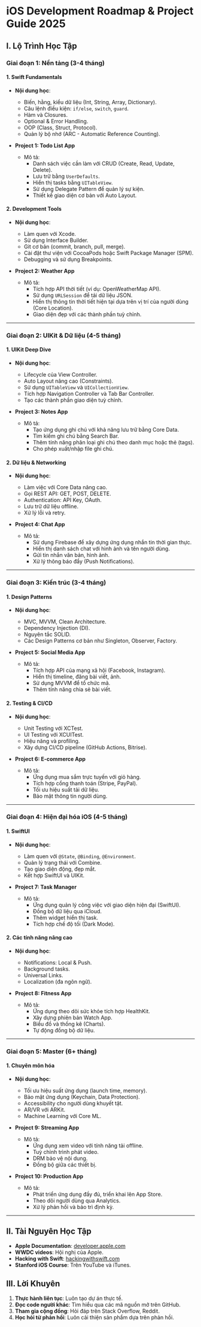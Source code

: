 # **iOS Development Roadmap & Project Guide 2025**

## **I. Lộ Trình Học Tập**

### **Giai đoạn 1: Nền tảng (3-4 tháng)**

#### **1. Swift Fundamentals**
- **Nội dung học**:
  - Biến, hằng, kiểu dữ liệu (Int, String, Array, Dictionary).
  - Câu lệnh điều kiện: `if/else`, `switch`, `guard`.
  - Hàm và Closures.
  - Optional & Error Handling.
  - OOP (Class, Struct, Protocol).
  - Quản lý bộ nhớ (ARC - Automatic Reference Counting).

- **Project 1: Todo List App**
  - Mô tả:
    - Danh sách việc cần làm với CRUD (Create, Read, Update, Delete).
    - Lưu trữ bằng `UserDefaults`.
    - Hiển thị tasks bằng `UITableView`.
    - Sử dụng Delegate Pattern để quản lý sự kiện.
    - Thiết kế giao diện cơ bản với Auto Layout.

#### **2. Development Tools**
- **Nội dung học**:
  - Làm quen với Xcode.
  - Sử dụng Interface Builder.
  - Git cơ bản (commit, branch, pull, merge).
  - Cài đặt thư viện với CocoaPods hoặc Swift Package Manager (SPM).
  - Debugging và sử dụng Breakpoints.

- **Project 2: Weather App**
  - Mô tả:
    - Tích hợp API thời tiết (ví dụ: OpenWeatherMap API).
    - Sử dụng `URLSession` để tải dữ liệu JSON.
    - Hiển thị thông tin thời tiết hiện tại dựa trên vị trí của người dùng (Core Location).
    - Giao diện đẹp với các thành phần tuỳ chỉnh.

---

### **Giai đoạn 2: UIKit & Dữ liệu (4-5 tháng)**

#### **1. UIKit Deep Dive**
- **Nội dung học**:
  - Lifecycle của View Controller.
  - Auto Layout nâng cao (Constraints).
  - Sử dụng `UITableView` và `UICollectionView`.
  - Tích hợp Navigation Controller và Tab Bar Controller.
  - Tạo các thành phần giao diện tuỳ chỉnh.

- **Project 3: Notes App**
  - Mô tả:
    - Tạo ứng dụng ghi chú với khả năng lưu trữ bằng Core Data.
    - Tìm kiếm ghi chú bằng Search Bar.
    - Thêm tính năng phân loại ghi chú theo danh mục hoặc thẻ (tags).
    - Cho phép xuất/nhập file ghi chú.

#### **2. Dữ liệu & Networking**
- **Nội dung học**:
  - Làm việc với Core Data nâng cao.
  - Gọi REST API: GET, POST, DELETE.
  - Authentication: API Key, OAuth.
  - Lưu trữ dữ liệu offline.
  - Xử lý lỗi và retry.

- **Project 4: Chat App**
  - Mô tả:
    - Sử dụng Firebase để xây dựng ứng dụng nhắn tin thời gian thực.
    - Hiển thị danh sách chat với hình ảnh và tên người dùng.
    - Gửi tin nhắn văn bản, hình ảnh.
    - Xử lý thông báo đẩy (Push Notifications).

---

### **Giai đoạn 3: Kiến trúc (3-4 tháng)**

#### **1. Design Patterns**
- **Nội dung học**:
  - MVC, MVVM, Clean Architecture.
  - Dependency Injection (DI).
  - Nguyên tắc SOLID.
  - Các Design Patterns cơ bản như Singleton, Observer, Factory.

- **Project 5: Social Media App**
  - Mô tả:
    - Tích hợp API của mạng xã hội (Facebook, Instagram).
    - Hiển thị timeline, đăng bài viết, ảnh.
    - Sử dụng MVVM để tổ chức mã.
    - Thêm tính năng chia sẻ bài viết.

#### **2. Testing & CI/CD**
- **Nội dung học**:
  - Unit Testing với XCTest.
  - UI Testing với XCUITest.
  - Hiệu năng và profiling.
  - Xây dựng CI/CD pipeline (GitHub Actions, Bitrise).

- **Project 6: E-commerce App**
  - Mô tả:
    - Ứng dụng mua sắm trực tuyến với giỏ hàng.
    - Tích hợp cổng thanh toán (Stripe, PayPal).
    - Tối ưu hiệu suất tải dữ liệu.
    - Bảo mật thông tin người dùng.

---

### **Giai đoạn 4: Hiện đại hóa iOS (4-5 tháng)**

#### **1. SwiftUI**
- **Nội dung học**:
  - Làm quen với `@State`, `@Binding`, `@Environment`.
  - Quản lý trạng thái với Combine.
  - Tạo giao diện động, đẹp mắt.
  - Kết hợp SwiftUI và UIKit.

- **Project 7: Task Manager**
  - Mô tả:
    - Ứng dụng quản lý công việc với giao diện hiện đại (SwiftUI).
    - Đồng bộ dữ liệu qua iCloud.
    - Thêm widget hiển thị task.
    - Tích hợp chế độ tối (Dark Mode).

#### **2. Các tính năng nâng cao**
- **Nội dung học**:
  - Notifications: Local & Push.
  - Background tasks.
  - Universal Links.
  - Localization (đa ngôn ngữ).

- **Project 8: Fitness App**
  - Mô tả:
    - Ứng dụng theo dõi sức khỏe tích hợp HealthKit.
    - Xây dựng phiên bản Watch App.
    - Biểu đồ và thống kê (Charts).
    - Tự động đồng bộ dữ liệu.

---

### **Giai đoạn 5: Master (6+ tháng)**

#### **1. Chuyên môn hóa**
- **Nội dung học**:
  - Tối ưu hiệu suất ứng dụng (launch time, memory).
  - Bảo mật ứng dụng (Keychain, Data Protection).
  - Accessibility cho người dùng khuyết tật.
  - AR/VR với ARKit.
  - Machine Learning với Core ML.

- **Project 9: Streaming App**
  - Mô tả:
    - Ứng dụng xem video với tính năng tải offline.
    - Tuỳ chỉnh trình phát video.
    - DRM bảo vệ nội dung.
    - Đồng bộ giữa các thiết bị.

- **Project 10: Production App**
  - Mô tả:
    - Phát triển ứng dụng đầy đủ, triển khai lên App Store.
    - Theo dõi người dùng qua Analytics.
    - Xử lý phản hồi và bảo trì định kỳ.

---

## **II. Tài Nguyên Học Tập**
- **Apple Documentation**: [developer.apple.com](https://developer.apple.com)
- **WWDC videos**: Hội nghị của Apple.
- **Hacking with Swift**: [hackingwithswift.com](https://www.hackingwithswift.com)
- **Stanford iOS Course**: Trên YouTube và iTunes.

## **III. Lời Khuyên**
1. **Thực hành liên tục**: Luôn tạo dự án thực tế.
2. **Đọc code người khác**: Tìm hiểu qua các mã nguồn mở trên GitHub.
3. **Tham gia cộng đồng**: Hỏi đáp trên Stack Overflow, Reddit.
4. **Học hỏi từ phản hồi**: Luôn cải thiện sản phẩm dựa trên phản hồi.
